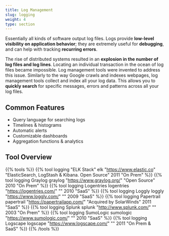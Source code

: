 ```yaml
---
title: Log Management
slug: logging
weight: 4
type: section
---
```


Essentially all kinds of software output log files. Logs provide **low-level visibility on application behavior**; they are extremely useful for **debugging**, and can help with tracking **recurring errors**.

The rise of distributed systems resulted in an **explosion in the number of log files and log lines**. Locating an individual transaction in the ocean of log files became impossible. Log management tools were invented to address this issue. Similarly to the way Google crawls and indexes webpages, log management tools collect and index all your log data. This allows you to **quickly search** for specific messages, errors and patterns across all your log files.

## Common Features

* Query language for searching logs
* Timelines & histograms
* Automatic alerts
* Customizable dashboards
* Aggregation functions & analytics

## Tool Overview

{{% tools %}}
  {{% tool logging "ELK Stack" elk "https://www.elastic.co" "ElasticSearch, LogStash & Kibana. Open Source"          2011                "On Prem" %}}
  {{% tool logging Graylog   graylog "https://www.graylog.org/"   "Open Source"          2010                "On Prem" %}}
  {{% tool logging Logentries  logentries    "https://logentries.com/"       "" 2010     "SaaS" %}}
  {{% tool logging Loggly    loggly    "https://www.loggly.com/"       "" 2009     "SaaS" %}}
  {{% tool logging Papertrail   papertrail "https://papertrailapp.com/"         "Acquired by SolarWinds"          2011                "SaaS" %}}
  {{% tool logging Splunk     splunk "http://www.splunk.com/"      ""          2003                "On Prem" %}}
  {{% tool logging SumoLogic  sumologic "https://www.sumologic.com/"      ""          2010                "SaaS" %}}
  {{% tool logging Logscape  logscape "https://www.logscape.com/"      ""          2011                "On Prem & SaaS" %}}
{{% /tools %}}

